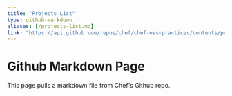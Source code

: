 ```yaml
---
title: "Projects List"
type: github-markdown
aliases: [/projects-list.md]
link: "https://api.github.com/repos/chef/chef-oss-practices/contents/projects-list.md"
---
```


# Github Markdown Page
This page pulls a markdown file from Chef's Github repo.
